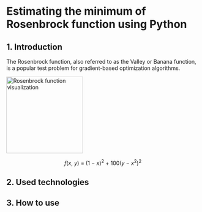 # Estimating the minimum of Rosenbrock function using Python
## 1. Introduction
The Rosenbrock function, also referred to as the Valley or Banana function, is a popular test problem for gradient-based optimization algorithms.

<img
  src="https://upload.wikimedia.org/wikipedia/commons/thumb/3/32/Rosenbrock_function.svg/720px-Rosenbrock_function.svg.png"
  alt="Rosenbrock function visualization"
  title="Rosenbrock function visualization"
  style="margin: 0 auto; width: 200px">


$$f(x,~y) ~ = ~ (1 ~ - ~ x)^2 ~ + ~ 100(y ~ - ~ x^2)^2$$

## 2. Used technologies

## 3. How to use

